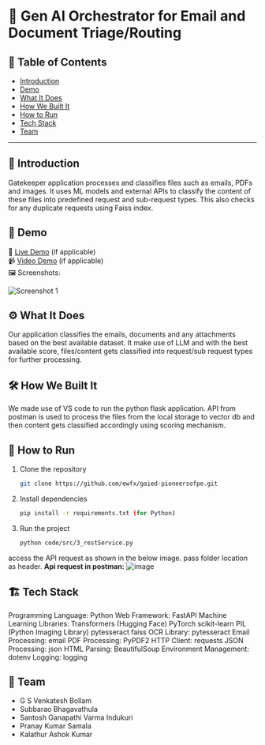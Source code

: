 # 🚀 Gen AI Orchestrator for Email and Document Triage/Routing

## 📌 Table of Contents
- [Introduction](#introduction)
- [Demo](#demo)
- [What It Does](#what-it-does)
- [How We Built It](#how-we-built-it)
- [How to Run](#how-to-run)
- [Tech Stack](#tech-stack)
- [Team](#team)

---

## 🎯 Introduction
Gatekeeper application processes and classifies files such as emails, PDFs and images. It uses ML models and external APIs to classify the content of these files into predefined request and sub-request types. This also checks for any duplicate requests using Faiss index. 

## 🎥 Demo
🔗 [Live Demo](#) (if applicable)  
📹 [Video Demo](#) (if applicable)  
🖼️ Screenshots:

![Screenshot 1](link-to-image)


## ⚙️ What It Does
Our application classifies the emails, documents and any attachments based on the best available dataset. It make use of LLM and with the best available score, files/content gets classified into request/sub request types for further processing.

## 🛠️ How We Built It
We made use of VS code to run the python flask application. API from postman is used to process the files from the local storage to vector db and then content gets classified accordingly using scoring mechanism.

## 🏃 How to Run
1. Clone the repository  
   ```sh
   git clone https://github.com/ewfx/gaied-pioneersofpe.git
   ```
2. Install dependencies  
   ```sh
   pip install -r requirements.txt (for Python)
   ```
3. Run the project  
   ```sh
   python code/src/3_restService.py
   ```

access the API request as shown in the below image. pass folder location as header.
**Api request in postman:**
![image](https://github.com/user-attachments/assets/f527b4ef-5f4b-4c10-b4e0-dd086785e953)



## 🏗️ Tech Stack
Programming Language: Python
Web Framework: FastAPI
Machine Learning Libraries:
Transformers (Hugging Face)
PyTorch
scikit-learn
PIL (Python Imaging Library)
pytesseract
faiss
OCR Library: pytesseract
Email Processing: email
PDF Processing: PyPDF2
HTTP Client: requests
JSON Processing: json
HTML Parsing: BeautifulSoup
Environment Management: dotenv
Logging: logging

## 👥 Team

- G S Venkatesh Bollam
- Subbarao Bhagavathula
- Santosh Ganapathi Varma Indukuri
- Pranay Kumar Samala
- Kalathur Ashok Kumar
